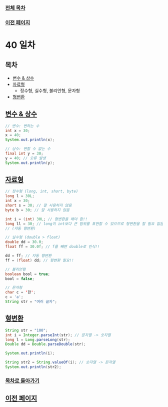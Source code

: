### [전체 목차](../../README.md)
### [이전 페이지](../README.md)

# 40 일차


## 목차

- [변수 & 상수](#변수--상수)
- [자료형](#자료형)
    - 정수형, 실수형, 불리언형, 문자형
- [형변환](#형변환)

## [변수 & 상수](#목차)

```java
// 변수: 변하는 수 
int x = 30;
x = 40;
System.out.println(x);

// 상수: 변할 수 없는 수 
final int y = 30;
y = 40; // 오류 발생 
System.out.println(y);
```

## [자료형](#목차)

```java
// 정수형 (long, int, short, byte)
long l = 30L;
int x = 30;
short s = 30; // 잘 사용하지 않음 
byte b = 30; // 잘 사용하지 않음 

int i = (int) 30L; // 형변환을 해야 함!!
long ll = 30; // long이 int보다 큰 범위를 표현할 수 있으므로 형변환을 할 필요 없음
// (자동 형변환)

// 실수형 (double > float)
double dd = 30.0;
float ff = 30.0f; // f를 빼면 double로 인식!!

dd = ff; // 자동 형변환 
ff = (float) dd; // 형변환 필요!! 

// 불리언형  
boolean bool = true; 
bool = false; 

// 문자형 
char c = '한';
c = 'a'; 
String str = "여러 글자";
```

## [형변환](#목차)

```java
String str = "100";
int i = Integer.parseInt(str); // 문자열 -> 숫자열 
long l = Long.parseLong(str); 
Double dd = Double.parseDouble(str); 

System.out.println(i);

String str2 = String.valueOf(i); // 숫자열 -> 문자열 
System.out.println(str2);
```












### [목차로 돌아가기](#목차)
## [이전 페이지](../README.md)
